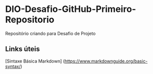 # DIO-Desafio-GitHub-Primeiro-Repositorio
Repositório criando para Desafio de Projeto 

## Links úteis
[Sintaxe Básica Markdown] (https://www.markdownguide.org/basic-syntax/)
